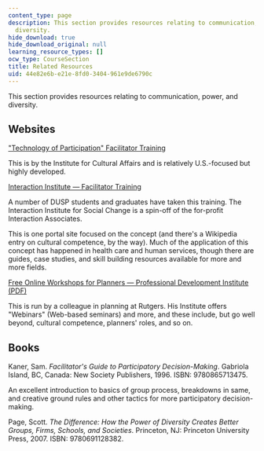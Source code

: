 ```yaml
---
content_type: page
description: This section provides resources relating to communication, power, and
  diversity.
hide_download: true
hide_download_original: null
learning_resource_types: []
ocw_type: CourseSection
title: Related Resources
uid: 44e82e6b-e21e-8fd0-3404-961e9de6790c
---
```


This section provides resources relating to communication, power, and diversity.

Websites
--------

["Technology of Participation" Facilitator Training](http://www.ica-usa.org/?page=topfacilitatorwho&hhSearchTerms=%22Technology+of+Participation%22+and+Facilitator+and+Training)

This is by the Institute for Cultural Affairs and is relatively U.S.-focused but highly developed.

[Interaction Institute — Facilitator Training](https://interactioninstitute.org/trainings/)

A number of DUSP students and graduates have taken this training. The Interaction Institute for Social Change is a spin-off of the for-profit Interaction Associates.

This is one portal site focused on the concept (and there's a Wikipedia entry on cultural competence, by the way). Much of the application of this concept has happened in health care and human services, though there are guides, case studies, and skill building resources available for more and more fields.

[Free Online Workshops for Planners — Professional Development Institute (PDF)](http://www.ascd.org/ASCD/pdf/siteASCD/conferences/2011-12-PDI-Catalog.pdf)

This is run by a colleague in planning at Rutgers. His Institute offers "Webinars" (Web-based seminars) and more, and these include, but go well beyond, cultural competence, planners' roles, and so on.

Books
-----

Kaner, Sam. _Facilitator's Guide to Participatory Decision-Making_. Gabriola Island, BC, Canada: New Society Publishers, 1996. ISBN: 9780865713475.

An excellent introduction to basics of group process, breakdowns in same, and creative ground rules and other tactics for more participatory decision-making.

Page, Scott. _The Difference: How the Power of Diversity Creates Better Groups, Firms, Schools, and Societies_. Princeton, NJ: Princeton University Press, 2007. ISBN: 9780691128382.